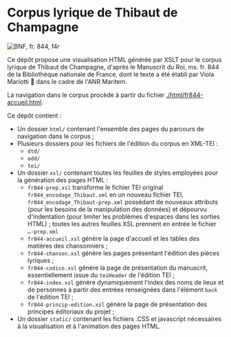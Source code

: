 Corpus lyrique de Thibaut de Champagne
====

![BNF, fr. 844, f4r](https://gallica.bnf.fr/iiif/ark:/12148/btv1b84192440/f27/0,150,3426,1800/1200/0/default.jpg)

Ce dépôt propose une visualisation HTML générée par XSLT pour le corpus lyrique de Thibaut de Champagne, d'après le Manuscrit du Roi, ms. fr. 844 de la Bibliothèque nationale de France, dont le texte a été établi par Viola Mariotti 💜 dans le cadre de l'ANR Maritem.

La navigation dans le corpus procède à partir du fichier [./html/fr844-accueil.html](./html/fr844-accueil.html).

Ce dépôt contient :
- Un dossier `html/` contenant l'ensemble des pages du parcours de navigation dans le corpus ;
- Plusieurs dossiers pour les fichiers de l'édition du corpus en XML-TEI :
    - `dtd/`
    - `odd/`
    - `tei/`
- Un dossier `xsl/` contenant toutes les feuilles de styles employées pour la génération des pages HTML :
    - `fr844-prep.xsl` transforme le fichier TEI original `fr844_encodage_Thibaut.xml` en un nouveau fichier TEI, `fr844_encodage_Thibaut-prep.xml` possédant de nouveaux attributs (pour les besoins de la manipulation des données) et dépourvu d'indentation (pour limiter les problèmes d'espaces dans les sorties HTML) ; toutes les autres feuilles XSL prennent en entrée le fichier `…-prep.xml`
    - `fr844-accueil.xsl` génère la page d'accueil et les tables des matières des chansonniers ;
    - `fr844-chanson.xsl` génère les pages présentant l'édition des pièces lyriques ;
    - `fr844-codico.xsl` génère la page de présentation du manuscrit, essentiellement issue du `teiHeader` de l'édition TEI ;
    - `fr844-index.xsl` génère dynamiquement l'index des noms de lieux et de personnes à partir des entrées renseignées dans l'élément `back` de l'édition TEI ;
    - `fr844-princip-edition.xsl` génère la page de présentation des principes éditoriaux du projet ;
- Un dossier `static/` contenant les fichiers .CSS et javascript nécessaires à la visualisation et à l'animation des pages HTML.
